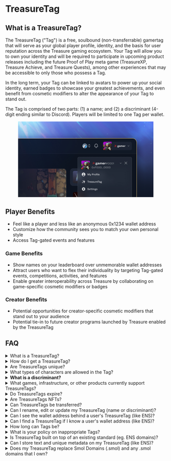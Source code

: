 # TreasureTag

## What is a TreasureTag?

The TreasureTag ("Tag") is a free, soulbound (non-transferrable) gamertag that will serve as your global player profile, identity, and the basis for user reputation across the Treasure gaming ecosystem. Your Tag will allow you to own your identity and will be required to participate in upcoming product releases including the future Proof of Play meta game (TreasureXP, Treasure Achieve, and Treasure Quests), among other experiences that may be accessible to only those who possess a Tag.

In the long term, your Tag can be linked to avatars to power up your social identity, earned badges to showcase your greatest achievements, and even benefit from cosmetic modifiers to alter the appearance of your Tag to stand out.&#x20;

The Tag is comprised of two parts: (1) a name; and (2) a discriminant (4-digit ending similar to Discord). Players will be limited to one Tag per wallet.

<figure><img src="../.gitbook/assets/image (1).png" alt=""><figcaption></figcaption></figure>

## Player Benefits

* Feel like a player and less like an anonymous 0x1234 wallet address
* Customize how the community sees you to match your own personal style
* Access Tag-gated events and features

### **Game Benefits**

* Show names on your leaderboard over unmemorable wallet addresses
* Attract users who want to flex their individuality by targeting Tag-gated events, competitions, activities, and features
* Enable greater interoperability across Treasure by collaborating on game-specific cosmetic modifiers or badges

### Creator Benefits

* Potential opportunities for creator-specific cosmetic modifiers that stand out to your audience
* Potential tie-in to future creator programs launched by Treasure enabled by the TreasureTag

## FAQ

<details>

<summary>What is a TreasureTag?</summary>

The TreasureTag is a free, soulbound gamertag that will serve as your global player profile, identity, and the basis for user reputation across the Treasure gaming ecosystem. Your Tag will allow you to own your identity and will be required to participate in upcoming product releases including the future Proof of Play meta game (TreasureXP, Treasure Achieve, and Treasure Quests), among other experiences that may be accessible to only those who possess a Tag.

</details>

<details>

<summary>How do I get a TreasureTag?</summary>

You will be able to reserve and mint your Tag (when it launches) [on Trove here](https://trove.treasure.lol/treasuretag). TreasureTags, at this time, will be free to reserve and mint (beyond accompanying gas fees).

</details>

<details>

<summary>Are TreasureTags unique?</summary>

Tags are semi-unique. There can be multiple people with the same name (so as to avoid users not being able to choose their own name or handle that they've used since childhood – a challenge we know very well as lifelong gamers) but the discriminant (the 4 numbers at the end) will need to be unique.\
\
For instance, there can be multiple users with the Tag name `karel` but there can only be one `karel#0001`. There can be a maximum of 10,000 `karel`'s in existence though as the discriminant will range from 0000-9999.

</details>

<details>

<summary>What types of characters are allowed in the Tag?</summary>

Only alphanumeric characters and hyphens are allowed in the Tag's name. Hyphens must be between characters and cannot be doubled up ("--") or at the start or end of the name. Only numbers are allowed in the discriminant. No special characters (including but not limited to `!@#$%^&*()_+`) are allowed.

</details>

<details>

<summary><strong>What is a discriminant?</strong></summary>

The discriminant is the 4 numbers at the end of the Tag (#0000).

</details>

<details>

<summary>What games, infrastructure, or other products currently support TreasureTags?</summary>

For now, not many!&#x20;

We are still in our reservation stage to obtain your TreasureTag. As we go live and more Tags are minted by users, we will be working with all of our partners to implement this into their games and tools. The [Trove](https://trove.treasure.lol/) marketplace will likely be the first place you will see your TreasureTag come to life.

We follow the widely adopted standards created by ENS to allow for easy adoption for dapps that support ENS to leverage TreasureTags in the future.

</details>

<details>

<summary>Do TreasureTags expire?</summary>

Currently, TreasureTags are not planned to expire (unlike ENS Domains). This may be subject to change in the future.

</details>

<details>

<summary>Are TreasureTags NFTs?</summary>

Yes, TreasureTags are NFTs (ERC-721s) that can be minted and owned by a wallet.

</details>

<details>

<summary>Can TreasureTags be transferred?</summary>

No, TreasureTags are soulbound / non-transferrable. If you would like to obtain another TreasureTag, you will need to use a different wallet address.

</details>

<details>

<summary>Can I rename, edit or update my TreasureTag (name or discriminant)?</summary>

During the reservation stage, you will be able to rename and edit your TreasureTag freely.&#x20;

Once the TreasureTag has been minted, there may be a small MAGIC cost associated to update your TreasureTag so please take the time during the reservation stage to choose wisely to avoid any potential future costs!

</details>

<details>

<summary>Can I see the wallet address behind a user's TreasureTag (like ENS)?</summary>

Yes.

</details>

<details>

<summary>Can I find a TreasureTag if I know a user's wallet address (like ENS)?</summary>

Yes, you will be able to find their TreasureTag using the Arbiscan explorer as well as a potential lookup tool to be created in the future.&#x20;

</details>

<details>

<summary>How long can Tags be?</summary>

Between 1-12 characters in length for the name. The discriminant is comprised of 4 digits between 0000-9999.

</details>

<details>

<summary>What is your policy on inappropriate Tags?</summary>

Tags that contain hate speech, discriminatory language, or terms that are otherwise obscene or disruptive may have limited functionality and will not be visible nor discoverable within the Treasure ecosystem. Open a support ticket in the Treasure Discord if you’d like to report an offensive Tag that we may have missed or if you feel a term was incorrectly flagged.

</details>

<details>

<summary>Is TreasureTag built on top of an existing standard (eg. ENS domains)?</summary>

Yes, the TreasureTag is derived from the ENS standard.

</details>

<details>

<summary>Can I store text and unique metadata on my TreasureTag (like ENS)?</summary>

Yes, you will be able to store text and unique metadata on your TreasureTag, including avatars, descriptions, social media and website links, and other details similar to ENS.

</details>

<details>

<summary>Does my TreasureTag replace Smol Domains (.smol) and any .smol domains  that I own?</summary>

No, TreasureTag will be able to co-exist alongside [Smol Domains](https://www.smol.domains/) built by long-standing community member, Astro. If a user owns both a TreasureTag and .smol domain, it is planned to eventually allow users to select between showing the Tag or .smol domain. If a user only possesses a Tag, they will see the original treatment of the TreasureTag above with the red magic sparkle. If a user only possesses a .smol domain, they will see the text-based domain ending in .smol (eg. `gamer.smol`).

![](<../.gitbook/assets/TreasureTag\_Graphic\_v4-SmolDomains (1).jpg>)\


</details>
